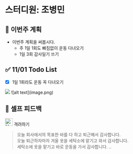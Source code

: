 # 스터디원: 조병민

## 🚀 이번주 계획

- 이번주 계획을 써봅시다.
  - 주 1일 1회도 빠짐없이 운동 다녀오기
  - 1일 3회 감사일기 쓰기

## ✅ 11/01 Todo List

- [x] 1일 1회라도 운동 꼭 다녀오기
<img src='https://postfiles.pstatic.net/MjAyNDExMTFfMTQy/MDAxNzMxMzMwOTgzMzc4.sf3n98jZF6IizlwMjh4V2nTPw9LGqQq3qT4qaJ0ccyog.r-iFZ3WYUBToE7av18gCC6YZX_pjIBIQJpafIzPoXvcg.JPEG/KakaoTalk_20241111_221459223.jpg?type=w966'>
![alt text](image.png)

## 🎉 셀프 피드백

<img src="https://raw.githubusercontent.com/Tarikul-Islam-Anik/Animated-Fluent-Emojis/master/Emojis/Smilies/Hugging%20Face.png" alt="Hugging Face" width="25" height="25"> 격려하기</img>

> 오늘 회사에서의 목표한 바를 다 하고 퇴근해서 감사합니다. <br/>
> 오늘 퇴근하자마자 겨울 옷을 세탁소에 맡기고 와서 감사합니다. <br/>
> 세탁소에 옷을 맡기고 바로 운동을 가서 감사합니다.
..